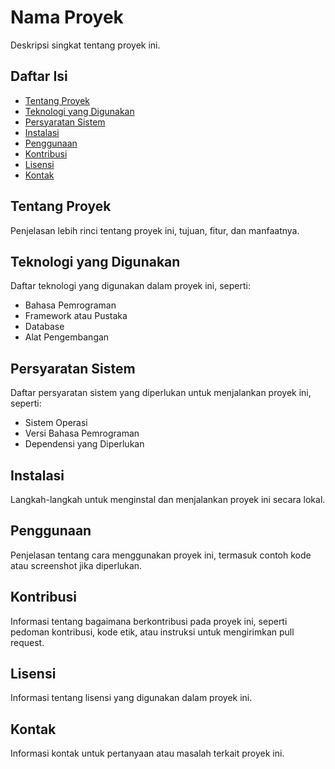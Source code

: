 # Nama Proyek

Deskripsi singkat tentang proyek ini.

## Daftar Isi

- [Tentang Proyek](#tentang-proyek)
- [Teknologi yang Digunakan](#teknologi-yang-digunakan)
- [Persyaratan Sistem](#persyaratan-sistem)
- [Instalasi](#instalasi)
- [Penggunaan](#penggunaan)
- [Kontribusi](#kontribusi)
- [Lisensi](#lisensi)
- [Kontak](#kontak)

## Tentang Proyek

Penjelasan lebih rinci tentang proyek ini, tujuan, fitur, dan manfaatnya.

## Teknologi yang Digunakan

Daftar teknologi yang digunakan dalam proyek ini, seperti:

- Bahasa Pemrograman
- Framework atau Pustaka
- Database
- Alat Pengembangan

## Persyaratan Sistem

Daftar persyaratan sistem yang diperlukan untuk menjalankan proyek ini, seperti:

- Sistem Operasi
- Versi Bahasa Pemrograman
- Dependensi yang Diperlukan

## Instalasi

Langkah-langkah untuk menginstal dan menjalankan proyek ini secara lokal.

## Penggunaan

Penjelasan tentang cara menggunakan proyek ini, termasuk contoh kode atau screenshot jika diperlukan.

## Kontribusi

Informasi tentang bagaimana berkontribusi pada proyek ini, seperti pedoman kontribusi, kode etik, atau instruksi untuk mengirimkan pull request.

## Lisensi

Informasi tentang lisensi yang digunakan dalam proyek ini.

## Kontak

Informasi kontak untuk pertanyaan atau masalah terkait proyek ini.